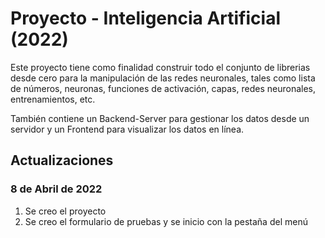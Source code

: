 # Proyecto - Inteligencia Artificial (2022)

Este proyecto tiene como finalidad construir todo el conjunto de librerias desde cero para la manipulación de las redes neuronales, tales como lista de números, neuronas, funciones de activación, capas, redes neuronales, entrenamientos, etc.

También contiene un Backend-Server para gestionar los datos desde un servidor y un Frontend para visualizar los datos  en línea.

## Actualizaciones

### 8 de Abril de 2022

1. Se creo el proyecto
2. Se creo el formulario de pruebas y se inicio con la pestaña del menú